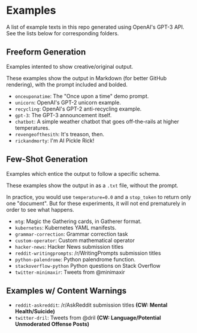# Examples

A list of example texts in this repo generated using OpenAI's GPT-3 API. See the lists below for corresponding folders.

## Freeform Generation

Examples intented to show creative/original output.

These examples show the output in Markdown (for better GitHub rendering), with the prompt included and bolded.

- `onceuponatime`: The "Once upon a time" demo prompt.
- `unicorn`: OpenAI's GPT-2 unicorn example.
- `recycling`: OpenAI's GPT-2 anti-recycling example.
- `gpt-3`: The GPT-3 announcement itself.
- `chatbot`: A simple weather chatbot that goes off-the-rails at higher temperatures.
- `revengeofthesith`: It's treason, then.
- `rickandmorty`: I'm AI Pickle Rick!

## Few-Shot Generation

Examples which entice the output to follow a specific schema.

These examples show the output in as a `.txt` file, without the prompt.

In practice, you would use `temperature=0.0` and a `stop_token` to return only one "document". But for these experiments, it will not end prematurely in order to see what happens.

- `mtg`: Magic the Gathering cards, in Gatherer format.
- `kubernetes`: Kubernetes YAML manifests.
- `grammar-correction`: Grammar correction task
- `custom-operator`: Custom mathematical operator
- `hacker-news`: Hacker News submission titles
- `reddit-writingprompts`: /r/WritingPrompts submission titles
- `python-palendrome`: Python palendrome function.
- `stackoverflow-python` Python questions on Stack Overflow
- `twitter-minimaxir`: Tweets from @minimaxir

## Examples w/ Content Warnings

- `reddit-askreddit`: /r/AskReddit submission titles **(CW: Mental Health/Suicide)**
- `twitter-dril`: Tweets from @dril **(CW: Language/Potential Unmoderated Offense Posts)**
